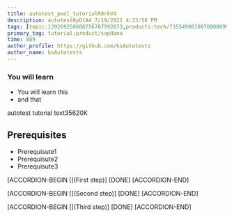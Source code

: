 ```yaml
---
title: autotest_pool_tutorialR8rkV4
description: autotest8pGtA4_7/19/2021 4:33:58 PM
tags: [topic:139269250608756787992873,products:tech/73554900100700000996,tutorial:experience/advanced]
primary_tag: tutorial:product/sapHana
time: 889
author_profile: https://github.com/ksAutotests
author_name: ksAutotests
---
```

### You will learn
- You will learn this
- and that

autotest tutorial text35620K

## Prerequisites
- Prerequisute1
- Prerequisute2
- Prerequisute3

[ACCORDION-BEGIN [](First step)]
[DONE]
[ACCORDION-END]

[ACCORDION-BEGIN [](Second step)]
[DONE]
[ACCORDION-END]

[ACCORDION-BEGIN [](Third step)]
[DONE]
[ACCORDION-END]

